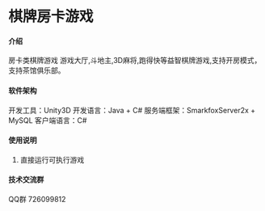 # 棋牌房卡游戏

#### 介绍
房卡类棋牌游戏
游戏大厅,斗地主,3D麻将,跑得快等益智棋牌游戏,支持开房模式，支持茶馆俱乐部。

#### 软件架构
开发工具：Unity3D
开发语言：Java + C#
服务端框架：SmarkfoxServer2x + MySQL
客户端语言：C#
 
#### 使用说明
1. 直接运行可执行游戏 

#### 技术交流群
QQ群 726099812


